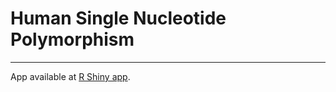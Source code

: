 # Human Single Nucleotide Polymorphism
--------------------------------------

App available at [R Shiny app](https://mikiwieczorek.shinyapps.io/firstapp/).

